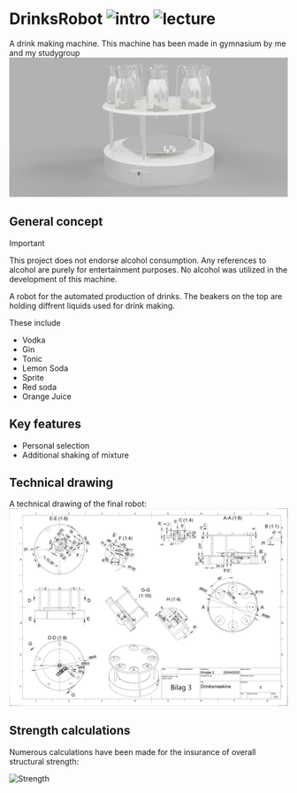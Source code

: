 # DrinksRobot ![intro][intro-image] ![lecture][lecture-image] 
A drink making machine.
This machine has been made in gymnasium by me and my studygroup
![Render](Renderinger/Alkohol_KaruselGoodrendering.png)
## General concept
>[!IMPORTANT]
> This project does not endorse alcohol consumption. Any references to alcohol are purely for entertainment purposes. No alcohol was utilized in the development of this machine.

A robot for the automated production of drinks. The beakers on the top are holding diffrent liquids used for drink making.

These include 
* Vodka
* Gin
* Tonic
* Lemon Soda
* Sprite
* Red soda
* Orange Juice

## Key features
* Personal selection
* Additional shaking of mixture

## Technical drawing
A technical drawing of the final robot:
![Teknisktegning](Teknisktegning.png)

## Strength calculations
Numerous calculations have been made for the insurance of overall structural strength:

![Strength](Renderinger/StrengthCalc.png )



[intro-image]: https://img.shields.io/badge/LNG-C++-orange
[lecture-image]: https://img.shields.io/badge/Lecture-Robot_Tech_A-Blue
